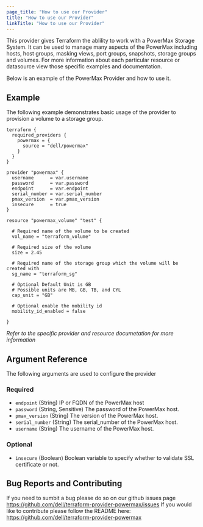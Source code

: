 ```yaml
---
page_title: "How to use our Provider"
title: "How to use our Provider"
linkTitle: "How to use our Provider"
---
```


<!--
Copyright (c) 2023 Dell Inc., or its subsidiaries. All Rights Reserved.

Licensed under the Mozilla Public License Version 2.0 (the "License");
you may not use this file except in compliance with the License.
You may obtain a copy of the License at

    http://mozilla.org/MPL/2.0/


Unless required by applicable law or agreed to in writing, software
distributed under the License is distributed on an "AS IS" BASIS,
WITHOUT WARRANTIES OR CONDITIONS OF ANY KIND, either express or implied.
See the License for the specific language governing permissions and
limitations under the License.
-->

This provider gives Terraform the ablility to work with a PowerMax Storage System.
It can be used to manage many aspects of the PowerMax including hosts, host groups, masking views, port groups, snapshots, storage groups and volumes.
For more information about each particular resource or datasource view those specific examples and documentation.

Below is an example of the PowerMax Provider and how to use it.
## Example 

The following example demonstrates basic usage of the provider to provision a volume to a storage group. 

```
terraform {
  required_providers {
    powermax = {
      source = "dell/powermax"
    }
  }
}

provider "powermax" {
  username      = var.username
  password      = var.password
  endpoint      = var.endpoint
  serial_number = var.serial_number
  pmax_version  = var.pmax_version
  insecure      = true
}

resource "powermax_volume" "test" {

  # Required name of the volume to be created
  vol_name = "terraform_volume"

  # Required size of the volume
  size = 2.45

  # Required name of the storage group which the volume will be created with
  sg_name = "terraform_sg"

  # Optional Default Unit is GB
  # Possible units are MB, GB, TB, and CYL
  cap_unit = "GB"

  # Optional enable the mobility id 
  mobility_id_enabled = false

}
```

*Refer to the specific provider and resource documetation for more information*

## Argument Reference

The following arguments are used to configure the provider

### Required

- `endpoint` (String) IP or FQDN of the PowerMax host
- `password` (String, Sensitive) The password of the PowerMax host.
- `pmax_version` (String) The version of the PowerMax host.
- `serial_number` (String) The serial_number of the PowerMax host.
- `username` (String) The username of the PowerMax host.

### Optional

- `insecure` (Boolean) Boolean variable to specify whether to validate SSL certificate or not.

## Bug Reports and Contributing

If you need to sumbit a bug please do so on our github issues page https://github.com/dell/terraform-provider-powermax/issues
If you would like to contribute please follow the README here: https://github.com/dell/terraform-provider-powermax